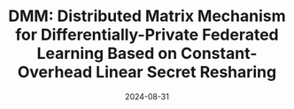 ---
title: "DMM: Distributed Matrix Mechanism for Differentially-Private Federated Learning Based on Constant-Overhead Linear Secret Resharing"
#authors: Alexander Bienstock and Kevin Yeo
collection: talks
category: 2024
#permalink: 
excerpt: #'This paper is about the number 1. The number 2 is left for future work.'
date: 2024-08-31
#venue: "Submitted"
slidesurl: #'http://academicpages.github.io/files/slides1.pdf'
#paperurl: 'https://eprint.iacr.org/2024/503.pdf'
location: 'Crypto PPML Workshop'
citation: #'Your Name, You. (2009). &quot;Paper Title Number 1.&quot; <i>Journal 1</i>. 1(1).'
---